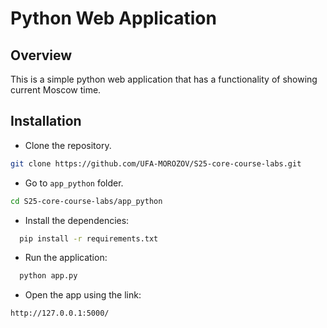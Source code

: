 # Python Web Application

## Overview

This is a simple python web application that has a functionality of showing current Moscow time.

## Installation

- Clone the repository.

```bash
git clone https://github.com/UFA-MOROZOV/S25-core-course-labs.git
```

- Go to `app_python` folder.

```bash
cd S25-core-course-labs/app_python
```

- Install the dependencies:

```bash
  pip install -r requirements.txt
```

- Run the application:

```bash
  python app.py
```

- Open the app using the link:

`http://127.0.0.1:5000/`
